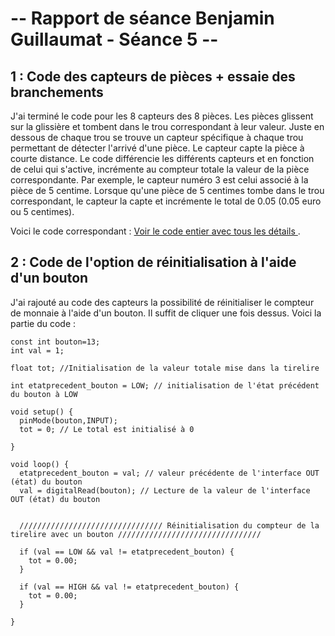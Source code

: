 # -- Rapport de séance Benjamin Guillaumat - Séance 5 -- #

## 1 : Code des capteurs de pièces + essaie des branchements

J'ai terminé le code pour les 8 capteurs des 8 pièces. Les pièces glissent sur la glissière et tombent dans le trou correspondant à leur valeur. Juste en dessous de chaque trou se trouve un capteur spécifique à chaque trou permettant de détecter l'arrivé d'une pièce. Le capteur capte la pièce à courte distance. Le code différencie les différents capteurs et en fonction de celui qui s'active, incrémente au compteur totale la valeur de la pièce correspondante. Par exemple, le capteur numéro 3 est celui associé à la pièce de 5 centime. Lorsque qu'une pièce de 5 centimes tombe dans le trou correspondant, le capteur la capte et incrémente le total de 0.05 (0.05 euro ou 5 centimes).

Voici le code correspondant : <a href="../../Développement/Codes/Capteurs pour pièces.md"> Voir le code entier avec tous les détails </a>.



## 2 : Code de l'option de réinitialisation à l'aide d'un bouton

J'ai rajouté au code des capteurs la possibilité de réinitialiser le compteur de monnaie à l'aide d'un bouton. Il suffit de cliquer une fois dessus.
Voici la partie du code :

    const int bouton=13; 
    int val = 1;

    float tot; //Initialisation de la valeur totale mise dans la tirelire

    int etatprecedent_bouton = LOW; // initialisation de l'état précédent du bouton à LOW

    void setup() {
      pinMode(bouton,INPUT);
      tot = 0; // Le total est initialisé à 0

    }

    void loop() {
      etatprecedent_bouton = val; // valeur précédente de l'interface OUT (état) du bouton
      val = digitalRead(bouton); // Lecture de la valeur de l'interface OUT (état) du bouton


      //////////////////////////////// Réinitialisation du compteur de la tirelire avec un bouton ////////////////////////////////

      if (val == LOW && val != etatprecedent_bouton) {
        tot = 0.00;
      }

      if (val == HIGH && val != etatprecedent_bouton) {
        tot = 0.00;
      }

    }

